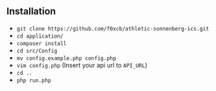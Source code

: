 ## Installation

- `git clone https://github.com/f0xcb/athletic-sonnenberg-ics.git`
- `cd application/`
- `composer install`
- `cd src/Config`
- `mv config.example.php config.php`
- `vim config.php` (Insert your api url to `API_URL`)
- `cd ..`
- `php run.php`